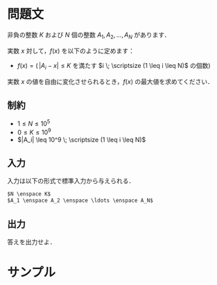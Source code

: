 問題文
=====
非負の整数 $K$ および $N$ 個の整数 $A_1, A_2, \ldots, A_N$ があります．  

実数 $x$ 対して，$f(x)$ を以下のように定めます：
- $f(x) = (\,|A_i - x| \leq K$ を満たす $i \; \scriptsize  (1 \leq i \leq N)$ の個数$)$

実数 $x$ の値を自由に変化させられるとき，$f(x)$ の最大値を求めてください．  

制約
-----
- $1 \leq N \leq 10^5$  
- $0 \leq K \leq 10^9$
- $|A_i| \leq 10^9 \; \scriptsize (1 \leq i \leq N)$

入力
-----
入力は以下の形式で標準入力から与えられる．
```md
$N \enspace K$  
$A_1 \enspace A_2 \enspace \ldots \enspace A_N$
```

出力
-----
答えを出力せよ．  

サンプル
=====
```入力例1

```
```出力例1

```
